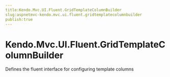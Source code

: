 ```yaml
---
title:Kendo.Mvc.UI.Fluent.GridTemplateColumnBuilder
slug:aspnetmvc-kendo.mvc.ui.fluent.gridtemplatecolumnbuilder
publish:true
---
```


# Kendo.Mvc.UI.Fluent.GridTemplateColumnBuilder

Defines the fluent interface for configuring template columns